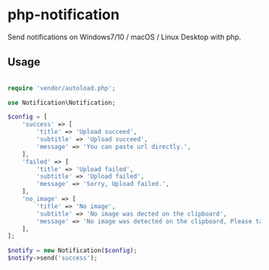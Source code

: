 # php-notification
Send notifications on Windows7/10 / macOS / Linux Desktop with php.

## Usage
```php
	
require 'vendor/autoload.php';

use Notification\Notification;

$config = [
	'success' => [
		'title' => 'Upload succeed',
		'subtitle' => 'Upload succeed',
		'message' => 'You can paste url directly.',
	],
	'failed' => [
		'title' => 'Upload failed',
		'subtitle' => 'Upload failed',
		'message' => 'Sorry, Upload failed.',
	],
	'no_image' => [
		'title' => 'No image',
		'subtitle' => 'No image was dected on the clipboard',
		'message' => 'No image was detected on the clipboard, Please take a screenshot first.',
	],
];

$notify = new Notification($config);
$notify->send('success');
```
